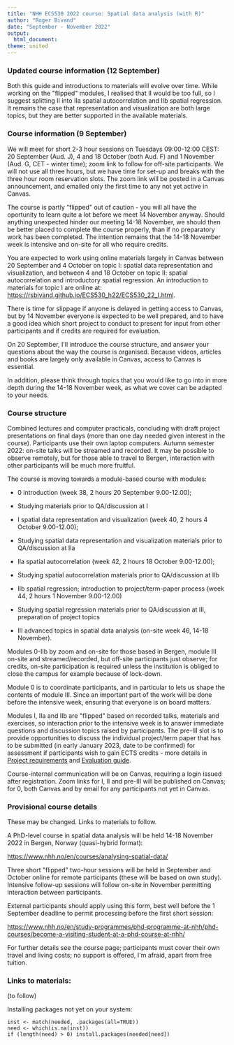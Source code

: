 ```yaml
---
title: "NHH ECS530 2022 course: Spatial data analysis (with R)"
author: "Roger Bivand"
date: "September - November 2022"
output: 
  html_document:
theme: united
---
```


### Updated course information (12 September)

Both this guide and introductions to materials will evolve over time. While working on the "flipped" modules, I realised that II would be too full, so I suggest splitting II into IIa spatial autocorrelation and IIb spatial regression. It remains the case that representation and visualization are both large topics, but they are better supported in the available materials.

### Course information (9 September)

We will meet for short 2-3 hour sessions on Tuesdays 09:00-12:00 CEST: 20 September (Aud. J), 4 and 18 October (both Aud. F) and 1 November (Aud. G, CET - winter time); zoom link to follow for off-site participants. We will not use all three hours, but we have time for set-up and breaks with the three hour room reservation slots. The zoom link will be posted in a Canvas announcement, and emailed only the first time to any not yet active in Canvas.

The course is partly "flipped" out of caution - you will all have the oportunity to learn quite a lot before we meet 14 November anyway. Should anything unexpected hinder our meeting 14-18 November, we should then be better placed to complete the course properly, than if no preparatory work has been completed. The intention remains that the 14-18 November week is intensive and on-site for all who require credits.

You are expected to work using online materials largely in Canvas between 20 September and 4 October on topic I: spatial data representation and visualization, and between 4 and 18 October on topic II: spatial autocorrelation and introductory spatial regression. An introduction to materials for topic I are online at: https://rsbivand.github.io/ECS530_h22/ECS530_22_I.html.

There is time for slippage if anyone is delayed in getting access to Canvas, but by 14 November everyone is expected to be well prepared, and to have a good idea which short project to conduct to present for input from other participants and if credits are required for evaluation.

On 20 September, I'll introduce the course structure, and answer your questions about the way the course is organised. Because videos, articles and books are largely only available in Canvas, access to Canvas is essential.

In addition, please think through topics that you would like to go into in more depth during the 14-18 November week, as what we cover can be adapted to your needs.

### Course structure

Combined lectures and computer practicals, concluding with draft project presentations on final days (more than one day needed given interest in the course). Participants use their own laptop computers. Autumn semester 2022: on-site talks will be streamed and recorded. It may be possible to observe remotely, but for those able to travel to Bergen, interaction with other participants will be much more fruitful.

The course is moving towards a module-based course with modules: 

- 0 introduction (week 38, 2 hours 20 September 9.00-12.00);

- Studying materials prior to QA/discussion at I

- I spatial data representation and visualization (week 40, 2 hours 4 October 9.00-12.00); 

- Studying spatial data representation and visualization materials prior to QA/discussion at IIa

- IIa spatial autocorrelation (week 42, 2 hours 18 October 9.00-12.00); 

- Studying spatial autocorrelation materials prior to QA/discussion at IIb

- IIb spatial regression; introduction to project/term-paper process (week 44, 2 hours 1 November 9.00-12.00)

- Studying spatial regression materials prior to QA/discussion at III, preparation of project topics

- III advanced topics in spatial data analysis (on-site week 46, 14-18 November). 

Modules 0-IIb by zoom and on-site for those based in Bergen, module III on-site and streamed/recorded, but off-site participants just observe; for credits, on-site participation is required unless the institution is obliged to close the campus for example because of lock-down.

Module 0 is to coordinate participants, and in particular to lets us shape the contents of module III. Since an important part of the work will be done before the intensive week, ensuring that everyone is on board matters.

Modules I, IIa and IIb are "flipped" based on recorded talks, materials and exercises, so interaction prior to the intensive week is to answer immediate questions and discussion topics raised by participants. The pre-III slot is to provide opportunities to discuss the individual project/term paper that has to be submitted (in early January 2023, date to be confirmed) for assessment if participants wish to gain ECTS credits - more details in [Project requirements](https://rsbivand.github.io/ECS530_h22/project_report_requirements.html) and [Evaluation guide](https://rsbivand.github.io/ECS530_h22/evaluation_guide.html).

Course-internal communication will be on Canvas, requiring a login issued after registration. Zoom links for I, II and pre-III will be published on Canvas; for 0, both Canvas and by email for any participants not yet in Canvas.

### Provisional course details

These may be changed. Links to materials to follow.

A PhD-level course in spatial data analysis will be held 14-18 November 2022 in Bergen, Norway (quasi-hybrid format):

https://www.nhh.no/en/courses/analysing-spatial-data/

Three short "flipped" two-hour sessions will be held in September and October online for remote participants (these will be based on own study). Intensive follow-up sessions will follow on-site in November permitting interaction between participants.

External participants should apply using this form, best well before the 1 September deadline to permit processing before the first short session:

https://www.nhh.no/en/study-programmes/phd-programme-at-nhh/phd-courses/become-a-visiting-student-at-a-phd-course-at-nhh/

For further details see the course page; participants must cover their own travel and living costs; no support is offered, I'm afraid, apart from free tuition.

### Links to materials:

(to follow)



Installing packages not yet on your system:

```
inst <- match(needed, .packages(all=TRUE))
need <- which(is.na(inst))
if (length(need) > 0) install.packages(needed[need])
```
